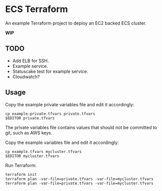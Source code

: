 
# ECS Terraform

An example Terraform project to deploy an EC2 backed ECS cluster.

**WIP**

## TODO

- Add ELB for SSH.
- Example service.
- Statuscake test for example service.
- Cloudwatch?

## Usage

Copy the example private variables file and edit it accordingly:
```shell
cp example-private.tfvars private.tfvars
$EDITOR private.tfvars
```
The private variables file contains values that should not be committed to
git, such as AWS keys.  

Copy the example variables file and edit it accordingly:
```shell
cp example.tfvars mycluster.tfvars
$EDITOR mycluster.tfvars
```

Run Terraform:
```shell
terraform init
terraform plan -var-file=private.tfvars -var-file=mycluster.tfvars
terraform plan -var-file=private.tfvars -var-file=mycluster.tfvars
```
